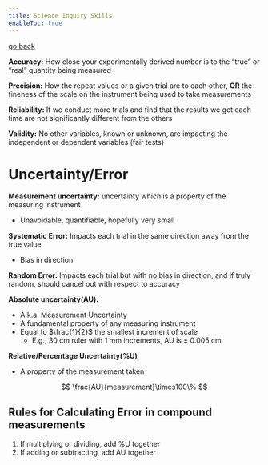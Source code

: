 ```yaml
---
title: Science Inquiry Skills
enableToc: true
---
```


[go back](Subjects/Physics.md)

******************Accuracy:****************** How close your experimentally derived number is to the “true” or “real” quantity being measured

******Precision:****** How the repeat values or a given trial are to each other, ******OR****** the fineness of the scale on the instrument being used to take measurements

******Reliability:****** If we conduct more trials and find that the results we get each time are not significantly different from the others

****************Validity:**************** No other variables, known or unknown, are impacting the independent or dependent variables (fair tests)

# Uncertainty/Error

********Measurement uncertainty:******** uncertainty which is a property of the measuring instrument

-   Unavoidable, quantifiable, hopefully very small

********Systematic Error:******** Impacts each trial in the same direction away from the true value

-   Bias in direction

**************************Random Error:************************** Impacts each trial but with no bias in direction, and if truly random, should cancel out with respect to accuracy

************************Absolute uncertainty(AU):************************

-   A.k.a. Measurement Uncertainty
-   A fundamental property of any measuring instrument
-   Equal to $\frac{1}{2}$ the smallest increment of scale
    -   E.g., 30 cm ruler with 1 mm increments, AU is ± 0.005 cm

**Relative/Percentage Uncertainty(%U)**

-   A property of the measurement taken

$$ \frac{AU}{measurement}\times100\% $$

## Rules for Calculating Error in compound measurements

1.  If multiplying or dividing, add %U together
2.  If adding or subtracting, add AU together